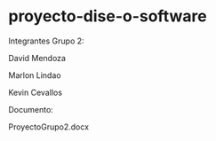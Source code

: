 # proyecto-dise-o-software
Integrantes Grupo 2:

David Mendoza

Marlon Lindao

Kevin Cevallos

Documento: 

ProyectoGrupo2.docx
